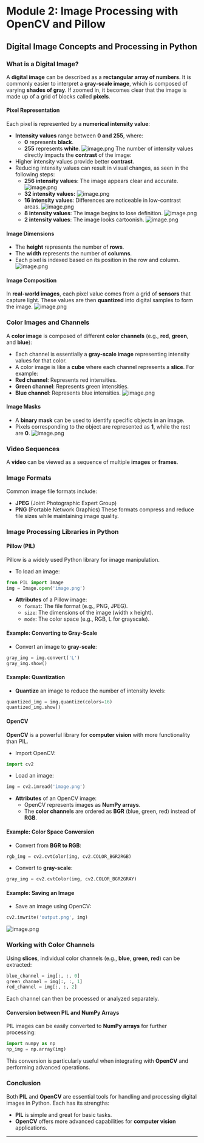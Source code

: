 

# Module 2: Image Processing with OpenCV and Pillow
## Digital Image Concepts and Processing in Python
### What is a Digital Image?
A **digital image** can be described as a **rectangular array of numbers**. It is commonly easier to interpret a **gray-scale image**, which is composed of varying **shades of gray**. If zoomed in, it becomes clear that the image is made up of a grid of blocks called **pixels**.
#### Pixel Representation
Each pixel is represented by a **numerical intensity value**:
- **Intensity values** range between **0 and 255**, where:
	- **0** represents **black**.
	- **255** represents **white**.
![image.png](https://prod-files-secure.s3.us-west-2.amazonaws.com/03e82b26-cccb-4906-bb56-adabcbdc0655/fa1bb4aa-313a-44c2-a7b3-7fa4a8432b08/image.png?X-Amz-Algorithm=AWS4-HMAC-SHA256&X-Amz-Content-Sha256=UNSIGNED-PAYLOAD&X-Amz-Credential=ASIAZI2LB4666CKFGZJN%2F20250131%2Fus-west-2%2Fs3%2Faws4_request&X-Amz-Date=20250131T171223Z&X-Amz-Expires=3600&X-Amz-Security-Token=IQoJb3JpZ2luX2VjELj%2F%2F%2F%2F%2F%2F%2F%2F%2F%2FwEaCXVzLXdlc3QtMiJGMEQCIHXfqNgWA0Fyf7NXTEMnGziHcEtYi2%2FFmN%2BeW4oQRhhfAiAL25QP1AHxZuFxfuVsA1n%2BxkuYi0SX9MugjihDbst8miqIBAjB%2F%2F%2F%2F%2F%2F%2F%2F%2F%2F8BEAAaDDYzNzQyMzE4MzgwNSIM8to5IWR1SnXn5oA%2BKtwDmt%2FJIZyTuDZNFqHhSrfOS7sUW89YCIdQWxsghHo5tHEmoj4osDaC63pwXD4UDMTUXy0PklAm%2BcpdTR8w9PTDOMs%2FnnQQy5j2M2TJKYjZq5dQje5pgPgAsx7at8HUImV%2Bgoc6nkohDMFOF0DlOnv6DzNKey%2FUy%2BbeIt73xzd3IoBpFZr0q2X55yYvIZr3MozK%2BAVdx6Wxc5DlBhJrY5SoHx0NmA9ORaTFNklIWnIQJnirqknJNZKhwTKgXdrEXYuB3FNTV7w8uur%2FaJNzffbHs03qi1mDl19mtsblGLha1u2Y0Bc75R7B9tKc%2B8B7wX%2BYKP2OSiJz3xzTonGLU74QLdyyR6txshCS8qtCqnxDQqX%2FYyza8gYSkH8A5Gzf4yt9SgxFRVb5i2KKbEkB%2BnXCh2UWtckcTK%2FO%2BeGcUxytXlXifWIQNxsBNxPqXjOL8QdSvg%2FoFmYbWYgAHH2sQiHD55%2B46TI7Wul1EAGox4EuTdq1PpgXCPyrfUBW%2BNowfEg%2FvtHCLSnkWR93OuS7O675ivTOEltMWY5VJ18cl49IX2TuIFenbJ7f9RTUuj7ynN9CTlK7%2Bv9YrPIB1UnRzMgz92tsGk8dSzhRXfCuDVSi6s5FCIMXQ5aXbwpBKqEwl%2BvzvAY6pgEXXYN4tEDfKtcFObqm78VMJRk96H4M3pjEVqsp4BVNs2bwVEdvSREIey3CQ8Z%2FWvo3GQC%2B1o5i5VxrqgMdlb0%2Be%2Bvilsc5Rf6qDpslFIhPl%2Fn1b9rHnqIOT3bvjeMiFnHp8RLGZuO%2B4UScPfx6IIkjTT%2BnLu4e187vUXnN4dBF%2FcpY09FLg9MwGKYpK%2BaEJbaxdmnPbIY6oRMI9WeNLT%2B50iL1dXau&X-Amz-Signature=362bc699190dff7a666850e6230d03e3517fd87a02201561c8054092ce06b238&X-Amz-SignedHeaders=host&x-id=GetObject)
The number of intensity values directly impacts the **contrast** of the image:
- Higher intensity values provide better **contrast**.
- Reducing intensity values can result in visual changes, as seen in the following steps:
	- **256 intensity values**: The image appears clear and accurate.
![image.png](https://prod-files-secure.s3.us-west-2.amazonaws.com/03e82b26-cccb-4906-bb56-adabcbdc0655/0de7dfb4-99dc-4b87-8932-5165b3c3b775/image.png?X-Amz-Algorithm=AWS4-HMAC-SHA256&X-Amz-Content-Sha256=UNSIGNED-PAYLOAD&X-Amz-Credential=ASIAZI2LB466TGR332ZM%2F20250131%2Fus-west-2%2Fs3%2Faws4_request&X-Amz-Date=20250131T171223Z&X-Amz-Expires=3600&X-Amz-Security-Token=IQoJb3JpZ2luX2VjELj%2F%2F%2F%2F%2F%2F%2F%2F%2F%2FwEaCXVzLXdlc3QtMiJHMEUCIQCErBy8HWD55kBTdKXNvHxyH%2F3uwPAkzrTgBA6sX4khQgIga2Pf7llPYZ6FBBbGHO6wfWvGo69C1fw8FP5GWnl9m9YqiAQIwf%2F%2F%2F%2F%2F%2F%2F%2F%2F%2FARAAGgw2Mzc0MjMxODM4MDUiDMqVTYKkI0%2BlyawKzircAzxvspiso1%2FxiU95KR%2FYqq%2BLO9qD%2F3YSiG2sMolkDY0aHDZPbShlSQATJitzMeB3NVo86od4vv%2FVnz%2F7ngZ7F9Bu9NwSkPhsRJG6TysO4so%2BOrswbjpKEenRQhGbmxCXl5rHkwqwDr2IQAH7GDq0ZpCe8vm%2BZ%2BBDjRQzess4Kruw2KctYpegKYnF4slE92BzYV8Di0VzPf03HLFejGOIyvQRCorLX8GnR49s1jBR%2BlN0TF6N%2FJ9yV3o04%2Ft2xpC%2BPiUEuQjbogSVPfa1KV3aGRTAy%2B6IRrvXOjIDIBKemfH%2FQa9Kp9vO7RJbAG2Zmr2tgaJBfkaa5AXDUh0V47jNbswGwmccMB5iUisSEhFxNrgvjw6HsZ3REc5dDbKpK7OUuxLF9E5T6x2sZ2zuMo4mSXKoCrrVgREyWNf0AnWGbeNs4rn0XvtOLrev%2BDWBOOiDnFa7gnOUDR8JKwW0k%2FQf2cLH1i9apMM7GRuqe%2F7zOrLERWprQ1M74r1XNzfyNHZl0%2FI0lNxb8Q5vqi9p7E7OYK6wbpHRdXD0ixdkElKOnl6pcO48BfdmTc2fzN1kF1S4D0tcE8pp2WSu%2B6n0dUxpBdYn%2ByvIT9vPpAt6Q5HDrzzixuxtDzsDtXLc4li%2FMLXr87wGOqUBdTn1Zz8iQGnkTP0P%2BOnBs%2FOulbDU28SROE%2FiLlOX6RpfLNt0V7OI%2Bg2y%2FLO8J6TcJ8mcfGkgUbRKbh93DOnbbOii3sUsWfNXTMTeMr5awEd3opP7EwS3jB%2BxauNKZm1N9pezKDBA3MOPqOWTpYabZ9BVKtmkAAcwio1eI0yhsEu179rorlbfCEP3FlKX4DKFWElA7ZEEUNAusPjWOmlXhwJJ3W09&X-Amz-Signature=4f994b14680103caf61178bb599711d9342ed8a2e2c840061d9a32bd84b0d609&X-Amz-SignedHeaders=host&x-id=GetObject)
	- **32 intensity values:**
![image.png](https://prod-files-secure.s3.us-west-2.amazonaws.com/03e82b26-cccb-4906-bb56-adabcbdc0655/7eb81f08-b190-4c5a-ba2b-2a498a15b2c4/image.png?X-Amz-Algorithm=AWS4-HMAC-SHA256&X-Amz-Content-Sha256=UNSIGNED-PAYLOAD&X-Amz-Credential=ASIAZI2LB466TGR332ZM%2F20250131%2Fus-west-2%2Fs3%2Faws4_request&X-Amz-Date=20250131T171223Z&X-Amz-Expires=3600&X-Amz-Security-Token=IQoJb3JpZ2luX2VjELj%2F%2F%2F%2F%2F%2F%2F%2F%2F%2FwEaCXVzLXdlc3QtMiJHMEUCIQCErBy8HWD55kBTdKXNvHxyH%2F3uwPAkzrTgBA6sX4khQgIga2Pf7llPYZ6FBBbGHO6wfWvGo69C1fw8FP5GWnl9m9YqiAQIwf%2F%2F%2F%2F%2F%2F%2F%2F%2F%2FARAAGgw2Mzc0MjMxODM4MDUiDMqVTYKkI0%2BlyawKzircAzxvspiso1%2FxiU95KR%2FYqq%2BLO9qD%2F3YSiG2sMolkDY0aHDZPbShlSQATJitzMeB3NVo86od4vv%2FVnz%2F7ngZ7F9Bu9NwSkPhsRJG6TysO4so%2BOrswbjpKEenRQhGbmxCXl5rHkwqwDr2IQAH7GDq0ZpCe8vm%2BZ%2BBDjRQzess4Kruw2KctYpegKYnF4slE92BzYV8Di0VzPf03HLFejGOIyvQRCorLX8GnR49s1jBR%2BlN0TF6N%2FJ9yV3o04%2Ft2xpC%2BPiUEuQjbogSVPfa1KV3aGRTAy%2B6IRrvXOjIDIBKemfH%2FQa9Kp9vO7RJbAG2Zmr2tgaJBfkaa5AXDUh0V47jNbswGwmccMB5iUisSEhFxNrgvjw6HsZ3REc5dDbKpK7OUuxLF9E5T6x2sZ2zuMo4mSXKoCrrVgREyWNf0AnWGbeNs4rn0XvtOLrev%2BDWBOOiDnFa7gnOUDR8JKwW0k%2FQf2cLH1i9apMM7GRuqe%2F7zOrLERWprQ1M74r1XNzfyNHZl0%2FI0lNxb8Q5vqi9p7E7OYK6wbpHRdXD0ixdkElKOnl6pcO48BfdmTc2fzN1kF1S4D0tcE8pp2WSu%2B6n0dUxpBdYn%2ByvIT9vPpAt6Q5HDrzzixuxtDzsDtXLc4li%2FMLXr87wGOqUBdTn1Zz8iQGnkTP0P%2BOnBs%2FOulbDU28SROE%2FiLlOX6RpfLNt0V7OI%2Bg2y%2FLO8J6TcJ8mcfGkgUbRKbh93DOnbbOii3sUsWfNXTMTeMr5awEd3opP7EwS3jB%2BxauNKZm1N9pezKDBA3MOPqOWTpYabZ9BVKtmkAAcwio1eI0yhsEu179rorlbfCEP3FlKX4DKFWElA7ZEEUNAusPjWOmlXhwJJ3W09&X-Amz-Signature=e3a2bcbf379564d3ccf0d06c2c0db1464907d09bbafa4cc2c587a838f0b086a0&X-Amz-SignedHeaders=host&x-id=GetObject)
	- **16 intensity values**: Differences are noticeable in low-contrast areas.
![image.png](https://prod-files-secure.s3.us-west-2.amazonaws.com/03e82b26-cccb-4906-bb56-adabcbdc0655/6bf56d44-9a14-4b7b-98c2-1f00b8630f0c/image.png?X-Amz-Algorithm=AWS4-HMAC-SHA256&X-Amz-Content-Sha256=UNSIGNED-PAYLOAD&X-Amz-Credential=ASIAZI2LB466TGR332ZM%2F20250131%2Fus-west-2%2Fs3%2Faws4_request&X-Amz-Date=20250131T171223Z&X-Amz-Expires=3600&X-Amz-Security-Token=IQoJb3JpZ2luX2VjELj%2F%2F%2F%2F%2F%2F%2F%2F%2F%2FwEaCXVzLXdlc3QtMiJHMEUCIQCErBy8HWD55kBTdKXNvHxyH%2F3uwPAkzrTgBA6sX4khQgIga2Pf7llPYZ6FBBbGHO6wfWvGo69C1fw8FP5GWnl9m9YqiAQIwf%2F%2F%2F%2F%2F%2F%2F%2F%2F%2FARAAGgw2Mzc0MjMxODM4MDUiDMqVTYKkI0%2BlyawKzircAzxvspiso1%2FxiU95KR%2FYqq%2BLO9qD%2F3YSiG2sMolkDY0aHDZPbShlSQATJitzMeB3NVo86od4vv%2FVnz%2F7ngZ7F9Bu9NwSkPhsRJG6TysO4so%2BOrswbjpKEenRQhGbmxCXl5rHkwqwDr2IQAH7GDq0ZpCe8vm%2BZ%2BBDjRQzess4Kruw2KctYpegKYnF4slE92BzYV8Di0VzPf03HLFejGOIyvQRCorLX8GnR49s1jBR%2BlN0TF6N%2FJ9yV3o04%2Ft2xpC%2BPiUEuQjbogSVPfa1KV3aGRTAy%2B6IRrvXOjIDIBKemfH%2FQa9Kp9vO7RJbAG2Zmr2tgaJBfkaa5AXDUh0V47jNbswGwmccMB5iUisSEhFxNrgvjw6HsZ3REc5dDbKpK7OUuxLF9E5T6x2sZ2zuMo4mSXKoCrrVgREyWNf0AnWGbeNs4rn0XvtOLrev%2BDWBOOiDnFa7gnOUDR8JKwW0k%2FQf2cLH1i9apMM7GRuqe%2F7zOrLERWprQ1M74r1XNzfyNHZl0%2FI0lNxb8Q5vqi9p7E7OYK6wbpHRdXD0ixdkElKOnl6pcO48BfdmTc2fzN1kF1S4D0tcE8pp2WSu%2B6n0dUxpBdYn%2ByvIT9vPpAt6Q5HDrzzixuxtDzsDtXLc4li%2FMLXr87wGOqUBdTn1Zz8iQGnkTP0P%2BOnBs%2FOulbDU28SROE%2FiLlOX6RpfLNt0V7OI%2Bg2y%2FLO8J6TcJ8mcfGkgUbRKbh93DOnbbOii3sUsWfNXTMTeMr5awEd3opP7EwS3jB%2BxauNKZm1N9pezKDBA3MOPqOWTpYabZ9BVKtmkAAcwio1eI0yhsEu179rorlbfCEP3FlKX4DKFWElA7ZEEUNAusPjWOmlXhwJJ3W09&X-Amz-Signature=f90ae68bdb8fcf37ab7c2fa5936fdd24a41274d21e383e519d05b311bfec5015&X-Amz-SignedHeaders=host&x-id=GetObject)
	- **8 intensity values**: The image begins to lose definition.
![image.png](https://prod-files-secure.s3.us-west-2.amazonaws.com/03e82b26-cccb-4906-bb56-adabcbdc0655/cca05878-ca1a-43e0-8bec-1d146756f9ae/image.png?X-Amz-Algorithm=AWS4-HMAC-SHA256&X-Amz-Content-Sha256=UNSIGNED-PAYLOAD&X-Amz-Credential=ASIAZI2LB466TGR332ZM%2F20250131%2Fus-west-2%2Fs3%2Faws4_request&X-Amz-Date=20250131T171223Z&X-Amz-Expires=3600&X-Amz-Security-Token=IQoJb3JpZ2luX2VjELj%2F%2F%2F%2F%2F%2F%2F%2F%2F%2FwEaCXVzLXdlc3QtMiJHMEUCIQCErBy8HWD55kBTdKXNvHxyH%2F3uwPAkzrTgBA6sX4khQgIga2Pf7llPYZ6FBBbGHO6wfWvGo69C1fw8FP5GWnl9m9YqiAQIwf%2F%2F%2F%2F%2F%2F%2F%2F%2F%2FARAAGgw2Mzc0MjMxODM4MDUiDMqVTYKkI0%2BlyawKzircAzxvspiso1%2FxiU95KR%2FYqq%2BLO9qD%2F3YSiG2sMolkDY0aHDZPbShlSQATJitzMeB3NVo86od4vv%2FVnz%2F7ngZ7F9Bu9NwSkPhsRJG6TysO4so%2BOrswbjpKEenRQhGbmxCXl5rHkwqwDr2IQAH7GDq0ZpCe8vm%2BZ%2BBDjRQzess4Kruw2KctYpegKYnF4slE92BzYV8Di0VzPf03HLFejGOIyvQRCorLX8GnR49s1jBR%2BlN0TF6N%2FJ9yV3o04%2Ft2xpC%2BPiUEuQjbogSVPfa1KV3aGRTAy%2B6IRrvXOjIDIBKemfH%2FQa9Kp9vO7RJbAG2Zmr2tgaJBfkaa5AXDUh0V47jNbswGwmccMB5iUisSEhFxNrgvjw6HsZ3REc5dDbKpK7OUuxLF9E5T6x2sZ2zuMo4mSXKoCrrVgREyWNf0AnWGbeNs4rn0XvtOLrev%2BDWBOOiDnFa7gnOUDR8JKwW0k%2FQf2cLH1i9apMM7GRuqe%2F7zOrLERWprQ1M74r1XNzfyNHZl0%2FI0lNxb8Q5vqi9p7E7OYK6wbpHRdXD0ixdkElKOnl6pcO48BfdmTc2fzN1kF1S4D0tcE8pp2WSu%2B6n0dUxpBdYn%2ByvIT9vPpAt6Q5HDrzzixuxtDzsDtXLc4li%2FMLXr87wGOqUBdTn1Zz8iQGnkTP0P%2BOnBs%2FOulbDU28SROE%2FiLlOX6RpfLNt0V7OI%2Bg2y%2FLO8J6TcJ8mcfGkgUbRKbh93DOnbbOii3sUsWfNXTMTeMr5awEd3opP7EwS3jB%2BxauNKZm1N9pezKDBA3MOPqOWTpYabZ9BVKtmkAAcwio1eI0yhsEu179rorlbfCEP3FlKX4DKFWElA7ZEEUNAusPjWOmlXhwJJ3W09&X-Amz-Signature=4cf003babd5b95e7c23282a073696b199bf3820872657ce17db2fb009d3bf3da&X-Amz-SignedHeaders=host&x-id=GetObject)
	- **2 intensity values**: The image looks cartoonish.
![image.png](https://prod-files-secure.s3.us-west-2.amazonaws.com/03e82b26-cccb-4906-bb56-adabcbdc0655/12da64d7-6b97-44e0-bc2c-52b9c47ce212/image.png?X-Amz-Algorithm=AWS4-HMAC-SHA256&X-Amz-Content-Sha256=UNSIGNED-PAYLOAD&X-Amz-Credential=ASIAZI2LB466TGR332ZM%2F20250131%2Fus-west-2%2Fs3%2Faws4_request&X-Amz-Date=20250131T171223Z&X-Amz-Expires=3600&X-Amz-Security-Token=IQoJb3JpZ2luX2VjELj%2F%2F%2F%2F%2F%2F%2F%2F%2F%2FwEaCXVzLXdlc3QtMiJHMEUCIQCErBy8HWD55kBTdKXNvHxyH%2F3uwPAkzrTgBA6sX4khQgIga2Pf7llPYZ6FBBbGHO6wfWvGo69C1fw8FP5GWnl9m9YqiAQIwf%2F%2F%2F%2F%2F%2F%2F%2F%2F%2FARAAGgw2Mzc0MjMxODM4MDUiDMqVTYKkI0%2BlyawKzircAzxvspiso1%2FxiU95KR%2FYqq%2BLO9qD%2F3YSiG2sMolkDY0aHDZPbShlSQATJitzMeB3NVo86od4vv%2FVnz%2F7ngZ7F9Bu9NwSkPhsRJG6TysO4so%2BOrswbjpKEenRQhGbmxCXl5rHkwqwDr2IQAH7GDq0ZpCe8vm%2BZ%2BBDjRQzess4Kruw2KctYpegKYnF4slE92BzYV8Di0VzPf03HLFejGOIyvQRCorLX8GnR49s1jBR%2BlN0TF6N%2FJ9yV3o04%2Ft2xpC%2BPiUEuQjbogSVPfa1KV3aGRTAy%2B6IRrvXOjIDIBKemfH%2FQa9Kp9vO7RJbAG2Zmr2tgaJBfkaa5AXDUh0V47jNbswGwmccMB5iUisSEhFxNrgvjw6HsZ3REc5dDbKpK7OUuxLF9E5T6x2sZ2zuMo4mSXKoCrrVgREyWNf0AnWGbeNs4rn0XvtOLrev%2BDWBOOiDnFa7gnOUDR8JKwW0k%2FQf2cLH1i9apMM7GRuqe%2F7zOrLERWprQ1M74r1XNzfyNHZl0%2FI0lNxb8Q5vqi9p7E7OYK6wbpHRdXD0ixdkElKOnl6pcO48BfdmTc2fzN1kF1S4D0tcE8pp2WSu%2B6n0dUxpBdYn%2ByvIT9vPpAt6Q5HDrzzixuxtDzsDtXLc4li%2FMLXr87wGOqUBdTn1Zz8iQGnkTP0P%2BOnBs%2FOulbDU28SROE%2FiLlOX6RpfLNt0V7OI%2Bg2y%2FLO8J6TcJ8mcfGkgUbRKbh93DOnbbOii3sUsWfNXTMTeMr5awEd3opP7EwS3jB%2BxauNKZm1N9pezKDBA3MOPqOWTpYabZ9BVKtmkAAcwio1eI0yhsEu179rorlbfCEP3FlKX4DKFWElA7ZEEUNAusPjWOmlXhwJJ3W09&X-Amz-Signature=5c5f974f536f64c033dd27c18c5b8145e540100458bfcc355d78dd26e0003a5c&X-Amz-SignedHeaders=host&x-id=GetObject)
#### Image Dimensions
- The **height** represents the number of **rows**.
- The **width** represents the number of **columns**.
- Each pixel is indexed based on its position in the row and column.
![image.png](https://prod-files-secure.s3.us-west-2.amazonaws.com/03e82b26-cccb-4906-bb56-adabcbdc0655/ff056335-e79e-4491-b508-30cd45b6c194/image.png?X-Amz-Algorithm=AWS4-HMAC-SHA256&X-Amz-Content-Sha256=UNSIGNED-PAYLOAD&X-Amz-Credential=ASIAZI2LB4666CKFGZJN%2F20250131%2Fus-west-2%2Fs3%2Faws4_request&X-Amz-Date=20250131T171223Z&X-Amz-Expires=3600&X-Amz-Security-Token=IQoJb3JpZ2luX2VjELj%2F%2F%2F%2F%2F%2F%2F%2F%2F%2FwEaCXVzLXdlc3QtMiJGMEQCIHXfqNgWA0Fyf7NXTEMnGziHcEtYi2%2FFmN%2BeW4oQRhhfAiAL25QP1AHxZuFxfuVsA1n%2BxkuYi0SX9MugjihDbst8miqIBAjB%2F%2F%2F%2F%2F%2F%2F%2F%2F%2F8BEAAaDDYzNzQyMzE4MzgwNSIM8to5IWR1SnXn5oA%2BKtwDmt%2FJIZyTuDZNFqHhSrfOS7sUW89YCIdQWxsghHo5tHEmoj4osDaC63pwXD4UDMTUXy0PklAm%2BcpdTR8w9PTDOMs%2FnnQQy5j2M2TJKYjZq5dQje5pgPgAsx7at8HUImV%2Bgoc6nkohDMFOF0DlOnv6DzNKey%2FUy%2BbeIt73xzd3IoBpFZr0q2X55yYvIZr3MozK%2BAVdx6Wxc5DlBhJrY5SoHx0NmA9ORaTFNklIWnIQJnirqknJNZKhwTKgXdrEXYuB3FNTV7w8uur%2FaJNzffbHs03qi1mDl19mtsblGLha1u2Y0Bc75R7B9tKc%2B8B7wX%2BYKP2OSiJz3xzTonGLU74QLdyyR6txshCS8qtCqnxDQqX%2FYyza8gYSkH8A5Gzf4yt9SgxFRVb5i2KKbEkB%2BnXCh2UWtckcTK%2FO%2BeGcUxytXlXifWIQNxsBNxPqXjOL8QdSvg%2FoFmYbWYgAHH2sQiHD55%2B46TI7Wul1EAGox4EuTdq1PpgXCPyrfUBW%2BNowfEg%2FvtHCLSnkWR93OuS7O675ivTOEltMWY5VJ18cl49IX2TuIFenbJ7f9RTUuj7ynN9CTlK7%2Bv9YrPIB1UnRzMgz92tsGk8dSzhRXfCuDVSi6s5FCIMXQ5aXbwpBKqEwl%2BvzvAY6pgEXXYN4tEDfKtcFObqm78VMJRk96H4M3pjEVqsp4BVNs2bwVEdvSREIey3CQ8Z%2FWvo3GQC%2B1o5i5VxrqgMdlb0%2Be%2Bvilsc5Rf6qDpslFIhPl%2Fn1b9rHnqIOT3bvjeMiFnHp8RLGZuO%2B4UScPfx6IIkjTT%2BnLu4e187vUXnN4dBF%2FcpY09FLg9MwGKYpK%2BaEJbaxdmnPbIY6oRMI9WeNLT%2B50iL1dXau&X-Amz-Signature=1d2ec684bec53d0d2af4fe455fb64d3f0b6774da8bcfde2acabf0cbb32b3e8a3&X-Amz-SignedHeaders=host&x-id=GetObject)
#### Image Composition
In **real-world images**, each pixel value comes from a grid of **sensors** that capture light. These values are then **quantized** into digital samples to form the image.
![image.png](https://prod-files-secure.s3.us-west-2.amazonaws.com/03e82b26-cccb-4906-bb56-adabcbdc0655/0c721ea0-409b-4d32-b630-a00d6f170d18/image.png?X-Amz-Algorithm=AWS4-HMAC-SHA256&X-Amz-Content-Sha256=UNSIGNED-PAYLOAD&X-Amz-Credential=ASIAZI2LB4666CKFGZJN%2F20250131%2Fus-west-2%2Fs3%2Faws4_request&X-Amz-Date=20250131T171223Z&X-Amz-Expires=3600&X-Amz-Security-Token=IQoJb3JpZ2luX2VjELj%2F%2F%2F%2F%2F%2F%2F%2F%2F%2FwEaCXVzLXdlc3QtMiJGMEQCIHXfqNgWA0Fyf7NXTEMnGziHcEtYi2%2FFmN%2BeW4oQRhhfAiAL25QP1AHxZuFxfuVsA1n%2BxkuYi0SX9MugjihDbst8miqIBAjB%2F%2F%2F%2F%2F%2F%2F%2F%2F%2F8BEAAaDDYzNzQyMzE4MzgwNSIM8to5IWR1SnXn5oA%2BKtwDmt%2FJIZyTuDZNFqHhSrfOS7sUW89YCIdQWxsghHo5tHEmoj4osDaC63pwXD4UDMTUXy0PklAm%2BcpdTR8w9PTDOMs%2FnnQQy5j2M2TJKYjZq5dQje5pgPgAsx7at8HUImV%2Bgoc6nkohDMFOF0DlOnv6DzNKey%2FUy%2BbeIt73xzd3IoBpFZr0q2X55yYvIZr3MozK%2BAVdx6Wxc5DlBhJrY5SoHx0NmA9ORaTFNklIWnIQJnirqknJNZKhwTKgXdrEXYuB3FNTV7w8uur%2FaJNzffbHs03qi1mDl19mtsblGLha1u2Y0Bc75R7B9tKc%2B8B7wX%2BYKP2OSiJz3xzTonGLU74QLdyyR6txshCS8qtCqnxDQqX%2FYyza8gYSkH8A5Gzf4yt9SgxFRVb5i2KKbEkB%2BnXCh2UWtckcTK%2FO%2BeGcUxytXlXifWIQNxsBNxPqXjOL8QdSvg%2FoFmYbWYgAHH2sQiHD55%2B46TI7Wul1EAGox4EuTdq1PpgXCPyrfUBW%2BNowfEg%2FvtHCLSnkWR93OuS7O675ivTOEltMWY5VJ18cl49IX2TuIFenbJ7f9RTUuj7ynN9CTlK7%2Bv9YrPIB1UnRzMgz92tsGk8dSzhRXfCuDVSi6s5FCIMXQ5aXbwpBKqEwl%2BvzvAY6pgEXXYN4tEDfKtcFObqm78VMJRk96H4M3pjEVqsp4BVNs2bwVEdvSREIey3CQ8Z%2FWvo3GQC%2B1o5i5VxrqgMdlb0%2Be%2Bvilsc5Rf6qDpslFIhPl%2Fn1b9rHnqIOT3bvjeMiFnHp8RLGZuO%2B4UScPfx6IIkjTT%2BnLu4e187vUXnN4dBF%2FcpY09FLg9MwGKYpK%2BaEJbaxdmnPbIY6oRMI9WeNLT%2B50iL1dXau&X-Amz-Signature=9fffd741a78c56c2bc7690d90024eaa280ce7acda23d57a95f7536dd51a01898&X-Amz-SignedHeaders=host&x-id=GetObject)
### Color Images and Channels
A **color image** is composed of different **color channels** (e.g., **red**, **green**, and **blue**):
- Each channel is essentially a **gray-scale image** representing intensity values for that color.
- A color image is like a **cube** where each channel represents a **slice**.
For example:
- **Red channel**: Represents red intensities.
- **Green channel**: Represents green intensities.
- **Blue channel**: Represents blue intensities.
![image.png](https://prod-files-secure.s3.us-west-2.amazonaws.com/03e82b26-cccb-4906-bb56-adabcbdc0655/c0cc17c9-842f-413f-82e8-f3f44278cf74/image.png?X-Amz-Algorithm=AWS4-HMAC-SHA256&X-Amz-Content-Sha256=UNSIGNED-PAYLOAD&X-Amz-Credential=ASIAZI2LB4666CKFGZJN%2F20250131%2Fus-west-2%2Fs3%2Faws4_request&X-Amz-Date=20250131T171223Z&X-Amz-Expires=3600&X-Amz-Security-Token=IQoJb3JpZ2luX2VjELj%2F%2F%2F%2F%2F%2F%2F%2F%2F%2FwEaCXVzLXdlc3QtMiJGMEQCIHXfqNgWA0Fyf7NXTEMnGziHcEtYi2%2FFmN%2BeW4oQRhhfAiAL25QP1AHxZuFxfuVsA1n%2BxkuYi0SX9MugjihDbst8miqIBAjB%2F%2F%2F%2F%2F%2F%2F%2F%2F%2F8BEAAaDDYzNzQyMzE4MzgwNSIM8to5IWR1SnXn5oA%2BKtwDmt%2FJIZyTuDZNFqHhSrfOS7sUW89YCIdQWxsghHo5tHEmoj4osDaC63pwXD4UDMTUXy0PklAm%2BcpdTR8w9PTDOMs%2FnnQQy5j2M2TJKYjZq5dQje5pgPgAsx7at8HUImV%2Bgoc6nkohDMFOF0DlOnv6DzNKey%2FUy%2BbeIt73xzd3IoBpFZr0q2X55yYvIZr3MozK%2BAVdx6Wxc5DlBhJrY5SoHx0NmA9ORaTFNklIWnIQJnirqknJNZKhwTKgXdrEXYuB3FNTV7w8uur%2FaJNzffbHs03qi1mDl19mtsblGLha1u2Y0Bc75R7B9tKc%2B8B7wX%2BYKP2OSiJz3xzTonGLU74QLdyyR6txshCS8qtCqnxDQqX%2FYyza8gYSkH8A5Gzf4yt9SgxFRVb5i2KKbEkB%2BnXCh2UWtckcTK%2FO%2BeGcUxytXlXifWIQNxsBNxPqXjOL8QdSvg%2FoFmYbWYgAHH2sQiHD55%2B46TI7Wul1EAGox4EuTdq1PpgXCPyrfUBW%2BNowfEg%2FvtHCLSnkWR93OuS7O675ivTOEltMWY5VJ18cl49IX2TuIFenbJ7f9RTUuj7ynN9CTlK7%2Bv9YrPIB1UnRzMgz92tsGk8dSzhRXfCuDVSi6s5FCIMXQ5aXbwpBKqEwl%2BvzvAY6pgEXXYN4tEDfKtcFObqm78VMJRk96H4M3pjEVqsp4BVNs2bwVEdvSREIey3CQ8Z%2FWvo3GQC%2B1o5i5VxrqgMdlb0%2Be%2Bvilsc5Rf6qDpslFIhPl%2Fn1b9rHnqIOT3bvjeMiFnHp8RLGZuO%2B4UScPfx6IIkjTT%2BnLu4e187vUXnN4dBF%2FcpY09FLg9MwGKYpK%2BaEJbaxdmnPbIY6oRMI9WeNLT%2B50iL1dXau&X-Amz-Signature=03b2b05c970a58caaaeb6379c3fbc5909bf58eb01e08b13fb46e84a3925f8b51&X-Amz-SignedHeaders=host&x-id=GetObject)
#### Image Masks
- A **binary mask** can be used to identify specific objects in an image.
- Pixels corresponding to the object are represented as **1**, while the rest are **0**.
![image.png](https://prod-files-secure.s3.us-west-2.amazonaws.com/03e82b26-cccb-4906-bb56-adabcbdc0655/667eab4d-d19d-4618-81d0-663b6beb002c/image.png?X-Amz-Algorithm=AWS4-HMAC-SHA256&X-Amz-Content-Sha256=UNSIGNED-PAYLOAD&X-Amz-Credential=ASIAZI2LB4666CKFGZJN%2F20250131%2Fus-west-2%2Fs3%2Faws4_request&X-Amz-Date=20250131T171223Z&X-Amz-Expires=3600&X-Amz-Security-Token=IQoJb3JpZ2luX2VjELj%2F%2F%2F%2F%2F%2F%2F%2F%2F%2FwEaCXVzLXdlc3QtMiJGMEQCIHXfqNgWA0Fyf7NXTEMnGziHcEtYi2%2FFmN%2BeW4oQRhhfAiAL25QP1AHxZuFxfuVsA1n%2BxkuYi0SX9MugjihDbst8miqIBAjB%2F%2F%2F%2F%2F%2F%2F%2F%2F%2F8BEAAaDDYzNzQyMzE4MzgwNSIM8to5IWR1SnXn5oA%2BKtwDmt%2FJIZyTuDZNFqHhSrfOS7sUW89YCIdQWxsghHo5tHEmoj4osDaC63pwXD4UDMTUXy0PklAm%2BcpdTR8w9PTDOMs%2FnnQQy5j2M2TJKYjZq5dQje5pgPgAsx7at8HUImV%2Bgoc6nkohDMFOF0DlOnv6DzNKey%2FUy%2BbeIt73xzd3IoBpFZr0q2X55yYvIZr3MozK%2BAVdx6Wxc5DlBhJrY5SoHx0NmA9ORaTFNklIWnIQJnirqknJNZKhwTKgXdrEXYuB3FNTV7w8uur%2FaJNzffbHs03qi1mDl19mtsblGLha1u2Y0Bc75R7B9tKc%2B8B7wX%2BYKP2OSiJz3xzTonGLU74QLdyyR6txshCS8qtCqnxDQqX%2FYyza8gYSkH8A5Gzf4yt9SgxFRVb5i2KKbEkB%2BnXCh2UWtckcTK%2FO%2BeGcUxytXlXifWIQNxsBNxPqXjOL8QdSvg%2FoFmYbWYgAHH2sQiHD55%2B46TI7Wul1EAGox4EuTdq1PpgXCPyrfUBW%2BNowfEg%2FvtHCLSnkWR93OuS7O675ivTOEltMWY5VJ18cl49IX2TuIFenbJ7f9RTUuj7ynN9CTlK7%2Bv9YrPIB1UnRzMgz92tsGk8dSzhRXfCuDVSi6s5FCIMXQ5aXbwpBKqEwl%2BvzvAY6pgEXXYN4tEDfKtcFObqm78VMJRk96H4M3pjEVqsp4BVNs2bwVEdvSREIey3CQ8Z%2FWvo3GQC%2B1o5i5VxrqgMdlb0%2Be%2Bvilsc5Rf6qDpslFIhPl%2Fn1b9rHnqIOT3bvjeMiFnHp8RLGZuO%2B4UScPfx6IIkjTT%2BnLu4e187vUXnN4dBF%2FcpY09FLg9MwGKYpK%2BaEJbaxdmnPbIY6oRMI9WeNLT%2B50iL1dXau&X-Amz-Signature=795eb9f09b4e2444eb4cb82e174ede8ef7e4f4baaf93e9f063c021958fc4b154&X-Amz-SignedHeaders=host&x-id=GetObject)
### Video Sequences
A **video** can be viewed as a sequence of multiple **images** or **frames**.
### Image Formats
Common image file formats include:
- **JPEG** (Joint Photographic Expert Group)
- **PNG** (Portable Network Graphics)
These formats compress and reduce file sizes while maintaining image quality.
### Image Processing Libraries in Python
#### Pillow (PIL)
Pillow is a widely used Python library for image manipulation.
- To load an image:
```python
from PIL import Image
img = Image.open('image.png')
```
- **Attributes** of a Pillow image:
	- `format`: The file format (e.g., PNG, JPEG).
	- `size`: The dimensions of the image (width x height).
	- `mode`: The color space (e.g., RGB, L for grayscale).
#### Example: Converting to Gray-Scale
- Convert an image to **gray-scale**:
```python
gray_img = img.convert('L')
gray_img.show()
```
#### Example: Quantization
- **Quantize** an image to reduce the number of intensity levels:
```python
quantized_img = img.quantize(colors=16)
quantized_img.show()
```
#### OpenCV
**OpenCV** is a powerful library for **computer vision** with more functionality than PIL.
- Import OpenCV:
```python
import cv2
```
- Load an image:
```python
img = cv2.imread('image.png')
```
- **Attributes** of an OpenCV image:
	- OpenCV represents images as **NumPy arrays**.
	- The **color channels** are ordered as **BGR** (blue, green, red) instead of **RGB**.
#### Example: Color Space Conversion
- Convert from **BGR to RGB**:
```python
rgb_img = cv2.cvtColor(img, cv2.COLOR_BGR2RGB)
```
- Convert to **gray-scale**:
```python
gray_img = cv2.cvtColor(img, cv2.COLOR_BGR2GRAY)
```
#### Example: Saving an Image
- Save an image using OpenCV:
```python
cv2.imwrite('output.png', img)
```
![image.png](https://prod-files-secure.s3.us-west-2.amazonaws.com/03e82b26-cccb-4906-bb56-adabcbdc0655/25fcc977-54ea-484c-997e-9b6bd016f347/image.png?X-Amz-Algorithm=AWS4-HMAC-SHA256&X-Amz-Content-Sha256=UNSIGNED-PAYLOAD&X-Amz-Credential=ASIAZI2LB4666CKFGZJN%2F20250131%2Fus-west-2%2Fs3%2Faws4_request&X-Amz-Date=20250131T171223Z&X-Amz-Expires=3600&X-Amz-Security-Token=IQoJb3JpZ2luX2VjELj%2F%2F%2F%2F%2F%2F%2F%2F%2F%2FwEaCXVzLXdlc3QtMiJGMEQCIHXfqNgWA0Fyf7NXTEMnGziHcEtYi2%2FFmN%2BeW4oQRhhfAiAL25QP1AHxZuFxfuVsA1n%2BxkuYi0SX9MugjihDbst8miqIBAjB%2F%2F%2F%2F%2F%2F%2F%2F%2F%2F8BEAAaDDYzNzQyMzE4MzgwNSIM8to5IWR1SnXn5oA%2BKtwDmt%2FJIZyTuDZNFqHhSrfOS7sUW89YCIdQWxsghHo5tHEmoj4osDaC63pwXD4UDMTUXy0PklAm%2BcpdTR8w9PTDOMs%2FnnQQy5j2M2TJKYjZq5dQje5pgPgAsx7at8HUImV%2Bgoc6nkohDMFOF0DlOnv6DzNKey%2FUy%2BbeIt73xzd3IoBpFZr0q2X55yYvIZr3MozK%2BAVdx6Wxc5DlBhJrY5SoHx0NmA9ORaTFNklIWnIQJnirqknJNZKhwTKgXdrEXYuB3FNTV7w8uur%2FaJNzffbHs03qi1mDl19mtsblGLha1u2Y0Bc75R7B9tKc%2B8B7wX%2BYKP2OSiJz3xzTonGLU74QLdyyR6txshCS8qtCqnxDQqX%2FYyza8gYSkH8A5Gzf4yt9SgxFRVb5i2KKbEkB%2BnXCh2UWtckcTK%2FO%2BeGcUxytXlXifWIQNxsBNxPqXjOL8QdSvg%2FoFmYbWYgAHH2sQiHD55%2B46TI7Wul1EAGox4EuTdq1PpgXCPyrfUBW%2BNowfEg%2FvtHCLSnkWR93OuS7O675ivTOEltMWY5VJ18cl49IX2TuIFenbJ7f9RTUuj7ynN9CTlK7%2Bv9YrPIB1UnRzMgz92tsGk8dSzhRXfCuDVSi6s5FCIMXQ5aXbwpBKqEwl%2BvzvAY6pgEXXYN4tEDfKtcFObqm78VMJRk96H4M3pjEVqsp4BVNs2bwVEdvSREIey3CQ8Z%2FWvo3GQC%2B1o5i5VxrqgMdlb0%2Be%2Bvilsc5Rf6qDpslFIhPl%2Fn1b9rHnqIOT3bvjeMiFnHp8RLGZuO%2B4UScPfx6IIkjTT%2BnLu4e187vUXnN4dBF%2FcpY09FLg9MwGKYpK%2BaEJbaxdmnPbIY6oRMI9WeNLT%2B50iL1dXau&X-Amz-Signature=75575ca1cb685b418f4471cc58fee0ef0adafb36f9a03c6226cbe7710d474e42&X-Amz-SignedHeaders=host&x-id=GetObject)
### Working with Color Channels
Using **slices**, individual color channels (e.g., **blue**, **green**, **red**) can be extracted:
```python
blue_channel = img[:, :, 0]
green_channel = img[:, :, 1]
red_channel = img[:, :, 2]
```
Each channel can then be processed or analyzed separately.
#### Conversion between PIL and NumPy Arrays
PIL images can be easily converted to **NumPy arrays** for further processing:
```python
import numpy as np
np_img = np.array(img)
```
This conversion is particularly useful when integrating with **OpenCV** and performing advanced operations.
### Conclusion
Both **PIL** and **OpenCV** are essential tools for handling and processing digital images in Python. Each has its strengths:
- **PIL** is simple and great for basic tasks.
- **OpenCV** offers more advanced capabilities for **computer vision** applications.
___


